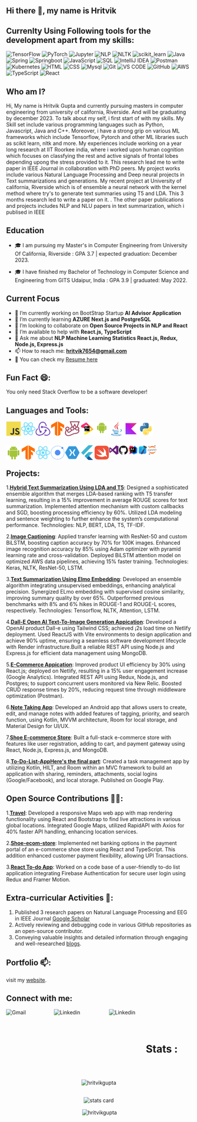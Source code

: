 
## Hi there 👋, my name is Hritvik

## Currenlty Using Following tools for the development apart from my skills:
![TensorFlow](https://img.shields.io/badge/TensorFlow-FF6F00?style=for-the-badge&logo=TensorFlow&logoColor=white) ![PyTorch](https://img.shields.io/badge/PyTorch-EE4C2C?style=for-the-badge&logo=PyTorch&logoColor=white) ![Jupyter](https://img.shields.io/badge/Jupyter-F37626.svg?style=for-the-badge&logo=Jupyter&logoColor=white) ![NLP](https://img.shields.io/badge/NLP-000000?style=for-the-badge&logo=nlp&logoColor=white) ![NLTK](https://img.shields.io/badge/NLTK-306998?style=for-the-badge&logo=nltk&logoColor=white) ![scikit_learn](https://img.shields.io/badge/scikit_learn-F7931E?style=for-the-badge&logo=scikit-learn&logoColor=white) ![Java](https://img.shields.io/badge/Java-ED8B00?style=for-the-badge&logo=Java&logoColor=white) ![Spring](https://img.shields.io/badge/Spring-6DB33F?style=for-the-badge&logo=spring&logoColor=white) ![Springboot](https://img.shields.io/badge/Spring_Boot-754111?style=for-the-badge&logo=spring-boot) ![JavaScript](https://img.shields.io/badge/JavaScript-F7DF1E?style=for-the-badge&logo=javascript&logoColor=black) ![SQL](https://img.shields.io/badge/SQL-CC2927?style=for-the-badge&logo=sql&logoColor=white) ![IntelliJ IDEA](https://img.shields.io/badge/IntelliJ-521369.svg?style=for-the-badge&logo=intellij-idea&logoColor=white) ![Postman](https://img.shields.io/badge/Postman-FF6C37?style=for-the-badge&logo=postman&logoColor=white) ![Kubernetes](https://img.shields.io/badge/kubernetes-%23326ce5.svg?style=for-the-badge&logo=kubernetes&logoColor=white) ![HTML](https://img.shields.io/badge/HTML5-E34F26?style=for-the-badge&logo=html5&logoColor=white) ![CSS](https://img.shields.io/badge/CSS3-1572B6?style=for-the-badge&logo=css3&logoColor=white) ![Mysql](https://img.shields.io/badge/MySQL-005C84?style=for-the-badge&logo=mysql&logoColor=white) ![Git](https://img.shields.io/badge/git-%23F05033.svg?style=for-the-badge&logo=git&logoColor=white) ![VS CODE](https://img.shields.io/badge/VS_Code-A94FC9?style=for-the-badge&logo=visual-studio-code&logoColor=white) ![GitHub](https://img.shields.io/badge/github-%23121011.svg?style=for-the-badge&logo=github&logoColor=white) ![AWS](https://img.shields.io/badge/AWS-%23FF2900.svg?style=for-the-badge&logo=amazon-aws&logoColor=white) ![TypeScript](https://img.shields.io/badge/TypeScript-D2691E?style=for-the-badge&logo=typescript&logoColor=white) ![React](https://img.shields.io/badge/React-61DAFB?style=for-the-badge&logo=react&logoColor=black)


## Who am I?

Hi, My name is Hritvik Gupta and currently pursuing masters in computer engineering from university of california, Riverside. And will be graduating by december 2023. To talk about my self, i first start of with my skills. My Skill set include various programming languages such as Python, Javascript, Java and C++. Moreover, i have a strong grip on various ML frameworks which include Tensorflow, Pytorch and other ML libraries such as scikit learn, nltk and more. My experiences include working on a year long research at IIT Roorkee india, where i worked upon human cognition which focuses on classfying the rest and active signals of frontal lobes depending upong the stress provided to it. This research lead me to write paper in IEEE Journal in collaboration with PhD peers. My project works include various Natural Language Processing and Deep neural projects in Text summarizations and generations. My recent project at University of california, Riverside which is of ensemble a neural network with the kernel method where try's to generate text summaries using T5 and LDA. This 3 months research led to write a paper on it. . The other paper publications and projects includes NLP and NLU papers in text summarization, which i publised in IEEE

## Education
- 🎓 I am pursuing my Master's in Computer Engineering from University Of California, Riverside : GPA 3.7 | expected graduation: December 2023. 

- 🎓 I have finished my Bachelor of Technology in Computer Science and Engineering from GITS Udaipur, India : GPA 3.9 | graduated: May 2022.



## Current Focus
- 🔭 I’m currently working on BootStrap Startup **AI Advisor Application**
- 🌱 I’m currently learning **AZURE Next.js and PostgreSQL**
- 👯 I’m looking to collaborate on **Open Source Projects in NLP and React**
- 🤝 I’m available to help with **React.js, TypeScript**
- 💬 Ask me about **NLP Machine Learning Statistics React.js, Redux, Node.js, Express.js**
- 📫 How to reach me: **hritvik7654@gmail.com**
- 📄 You can check my [Resume here](https://drive.google.com/file/d/1u8Ie3a5n6IaR3K2b1v4rHSy1dWZicxUT/view?usp=sharing)
  


## Fun Fact 😄:
You only need Stack Overflow to be a software developer!


## Languages and Tools:
<p align="left">
<img align="left" alt="JavaScript" width="40px" src="https://raw.githubusercontent.com/devicons/devicon/master/icons/javascript/javascript-original.svg" />
<img align="left" alt="React.js" width="40px" src="https://raw.githubusercontent.com/devicons/devicon/master/icons/react/react-original.svg" />
<img align="left" alt="Redux" width="40px" src="https://raw.githubusercontent.com/devicons/devicon/master/icons/redux/redux-original.svg" />
<img align="left" alt="Tensorflow" width="40px" src="https://raw.githubusercontent.com/devicons/devicon/master/icons/tensorflow/tensorflow-original.svg" />
<img align="left" alt="Jest" width="40px" src="https://raw.githubusercontent.com/devicons/devicon/master/icons/jest/jest-plain.svg" />
<img align="left" alt="Jetpack Compose" width="40px" src="https://raw.githubusercontent.com/devicons/devicon/master/icons/jetbrains/jetbrains-original.svg" />
<img align="left" alt="Room" width="40px" src="https://raw.githubusercontent.com/devicons/devicon/master/icons/android/android-original-wordmark.svg" />
<img align="left" alt="Java" width="40px" src="https://raw.githubusercontent.com/devicons/devicon/master/icons/java/java-original.svg" />
<img align="left" alt="Kotlin" width="40px" src="https://raw.githubusercontent.com/devicons/devicon/master/icons/kotlin/kotlin-original.svg" />
<img align="left" alt="Python" width="40px" src="https://raw.githubusercontent.com/devicons/devicon/master/icons/python/python-original.svg" />
</p>
<br />
<br />
<br />

<p>
<img align="left" alt="Android Studio" width="40px" src="https://raw.githubusercontent.com/devicons/devicon/master/icons/android/android-original.svg" />
<img align="left" alt="Tensorflow" width="40px" src="https://raw.githubusercontent.com/devicons/devicon/master/icons/tensorflow/tensorflow-original.svg" />
<img align="left" alt="React Native" width="40px" src="https://raw.githubusercontent.com/devicons/devicon/master/icons/react/react-original.svg" />
<img align="left" alt="Ionic" width="40px" src="https://raw.githubusercontent.com/devicons/devicon/master/icons/ionic/ionic-original.svg" />
<img align="left" alt="Xamarin" width="40px" src="https://raw.githubusercontent.com/devicons/devicon/master/icons/xamarin/xamarin-original.svg" />
<img align="left" alt="Flutter" width="40px" src="https://raw.githubusercontent.com/devicons/devicon/master/icons/flutter/flutter-original.svg" />
<img align="left" alt="Swift" width="40px" src="https://raw.githubusercontent.com/devicons/devicon/master/icons/swift/swift-original.svg" />

<img align="left" alt="Visual Studio Code" width="26px" src="https://raw.githubusercontent.com/devicons/devicon/master/icons/visualstudio/visualstudio-plain.svg" />
<img align="left" alt="GitHub" width="26px" src="https://raw.githubusercontent.com/devicons/devicon/master/icons/github/github-original.svg" />
<img align="left" alt="IntelliJ IDEA" width="26px" src="https://raw.githubusercontent.com/devicons/devicon/master/icons/intellij/intellij-original.svg" />
<img align="left" alt="Xcode" width="26px" src="https://raw.githubusercontent.com/devicons/devicon/master/icons/xcode/xcode-original.svg" />
<img align="left" alt="Jupyter" width="26px" src="https://raw.githubusercontent.com/devicons/devicon/master/icons/jupyter/jupyter-original-wordmark.svg" />
</p>

<br />
<br />

## Projects:

1.**[Hybrid Text Summarization Using LDA and T5](https://www.dropbox.com/scl/fi/d7c38xal8jbvuys156q02/NLP-Hybrid-Text-Summarization-pdf.pdf?rlkey=rkkisfob0rwqtx7qkb5eqa3c4&dl=0)**: Designed a sophisticated ensemble algorithm that merges LDA-based ranking with T5 transfer learning, resulting in a 15% improvement in average ROUGE scores for text summarization. Implemented attention mechanism with custom callbacks and SGD, boosting processing efficiency by 60%. Utilized LDA modeling and sentence weighting to further enhance the system’s computational performance. Technologies: NLP, BERT, LDA, T5, TF-IDF.

2.**[Image Captioning](https://github.com/hritvikgupta/Image-captioning)**: Applied transfer learning with ResNet-50 and custom BiLSTM, boosting caption accuracy by 70% for 100K images. Enhanced image recognition accuracy by 85% using Adam optimizer with pyramid learning rate and cross-validation. Deployed BiLSTM attention model on optimized AWS data pipelines, achieving 15% faster training. Technologies: Keras, NLTK, ResNet-50, LSTM.

3.**[Text Summarization Using Elmo Embedding](https://ieeexplore.ieee.org/abstract/document/9243610/)**: Developed an ensemble algorithm integrating unsupervised embeddings, enhancing analytical precision. Synergized ELmo embedding with supervised cosine similarity, improving summary quality by over 65%. Outperformed previous benchmarks with 8% and 6% hikes in ROUGE-1 and ROUGE-L scores, respectively. Technologies: Tensorflow, NLTK, Attention, LSTM.

4.**[Dall-E Open AI Text-To-Image Generation Appication](https://github.com/hritvikgupta/dalle_clone)**: Developed a OpenAI product Dall-e using Tailwind CSS; achieved ¡2s load time on Netlify deployment. Used ReactJS with Vite environments to design application and achieve 90% uptime, ensuring a seamless software
development lifecycle with Render infrastructure.Built a reliable REST API using Node.js and Express.js for efficient data management using MongoDB. 

5.**[E-Commerce Appication](https://shopping-ekart.netlify.app/)**: Improved product UI efficiency by 30% using React.js; deployed on Netlify, resulting in a 15% user engagement increase (Google Analytics). Integrated REST API using Redux, Node.js, and Postgres; to support concurrent users monitored via New Relic. Boosted CRUD response times by 20%, reducing request time through middleware optimization (Postman).

6.**[Note Taking App](https://github.com/hritvikgupta/Note-Taking-App)**: Developed an Android app that allows users to create, edit, and manage notes with added features of tagging, priority, and search function, using Kotlin, MVVM architecture, Room for local storage, and Material Design for UI/UX.

7.**[Shoe E-commerce Store](https://github.com/hritvikgupta/Shoe-E-commerce-Store)**: Built a full-stack e-commerce store with features like user registration, adding to cart, and payment gateway using React, Node.js, Express.js, and MongoDB.

8.**[To-Do-List-AppHere's the final part](https://github.com/hritvikgupta/To-Do-List-App)**: Created a task management app by utilizing Kotlin, HILT, and Room within an MVC framework to build an application with sharing, reminders, attachments, social logins (Google/Facebook), and local storage. Published on Google Play.

## Open Source Contributions 👨‍💻:

1.**[Travel](https://travellocate.netlify.app/)**: Developed a responsive Maps web app with map rendering functionality using React and Bootstrap to find live
attractions in various global locations. Integrated Google Maps, utilized RapidAPI with Axios for 40% faster API handling, enhancing location services.

2.**[Shoe-ecom-store](https://github.com/hritvikgupta/Shoe-ecom-store)**: Implemented net banking options in the payment portal of an e-commerce shoe store using React and TypeScript. This addition enhanced customer payment flexibility, allowing UPI Transactions.

3.**[React To-do App](https://github.com/hritvikgupta/React-To-do-App)**: Worked on a code base of a user-friendly to-do list application integrating Firebase Authentication for secure user login using Redux and Framer Motion.

## Extra-curricular Activities 🎯:

1. Published 3 research papers on Natural Language Processing and EEG in IEEE Journal [Google Scholar](https://scholar.google.com/citations?user=ShxBp2MAAAAJ&hl=en)
2. Actively reviewing and debugging code in various GitHub repositories as an open-source contributor.
3. Conveying valuable insights and detailed information through engaging and well-researched [blogs](https://hritvikgupta.netlify.app/#blogs).


## Portfolio  📫:
visit my [website](https://hritvikgupta.netlify.app).
## Connect with me:
<p align="left">
<a href="mailto:hritvik7654@gmail.com">
 <img align="left" alt="Gmail" width="130" hight="100" src="https://github.com/Xx-Ashutosh-xX/Xx-Ashutosh-xX/blob/master/assets/icons/gmail.png" />
</a>
<a href="https://linkedin.com/in/hritvik-gupta-8469611a3">
  <img align="left" alt="Linkedin" width="150" hight="100" src="https://github.com/Xx-Ashutosh-xX/Xx-Ashutosh-xX/blob/master/assets/icons/linkedin.png" /> 
<a href="https://scholar.google.com/citations?hl=en&user=ShxBp2MAAAAJ&view_op=list_works&gmla=AJsN-F4736wr3RpZuzL3k6NAHNI7S3YJ_HdddA-jKQBRaXEvfiiw-5u8UxlmfVoPGG6h_XLBCoY3NPeSXF_0hIKm5zDXfRe0PAUOoCNlhn7HyhH8GDPy8psm">
 <img align="left" alt="Linkedin" width="100" height="100" src="https://user-images.githubusercontent.com/60143996/211176246-af19d68d-0dbe-483a-9109-29a533a4d455.png" /> 
</a>

</p>
</br>
</br>
</br>

# Stats :
</br>
</br>
<div align ="center">
 <p>
  <img  src="https://github-readme-stats.vercel.app/api/top-langs?username=hritvikgupta&show_icons=true&locale=en&layout=compact&theme=blue-green" alt="hritvikgupta" /></p>
</br>
<img alt= "stats card" height="200px" width="400" src="https://github-readme-streak-stats.herokuapp.com/?user=hritvikgupta&theme=blue-green">
</br>
<p>&nbsp;<img align="center" src="https://github-readme-stats.vercel.app/api?username=hritvikgupta&show_icons=true&theme=blue-green" alt="hritvikgupta" /></p>
</div>
